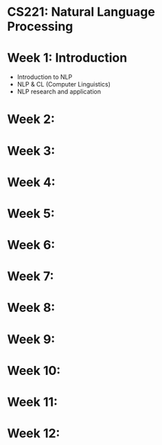 # CS221: Natural Language Processing

# Week 1: Introduction
- Introduction to NLP
- NLP & CL (Computer Linguistics)
- NLP research and application
# Week 2:
# Week 3:
# Week 4:
# Week 5:
# Week 6:
# Week 7:
# Week 8:
# Week 9:
# Week 10:
# Week 11:
# Week 12:

